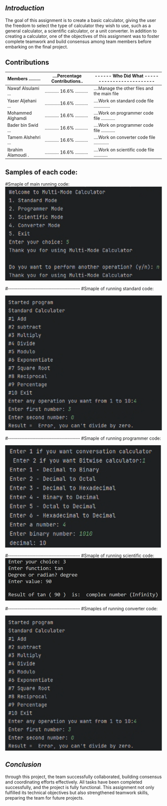 ## *Introduction*

  The goal of this assignment is to create a basic calculator, giving the user the freedom to select the type of calculator they wish to use, such as a general calculator, a scientific calculator, or a unit converter. In addition to creating a calculator, one of the objectives of this assignment was to foster complete teamwork and build consensus among team members before embarking on the final project.


## Contributions

| Members ..........|....Percentage Contributions..|------ Who Did What -------------------------|
|-------------------|------------------------------|---------------------------------------------|
| Nawaf Alsulami ...|............ 16.6% ...........|....Manage the other files and the main file |
| Yaser Aljehani ...|.............16.6% ...........|....Work on standard code file ..............|
| Mohammed Alghamdi |............ 16.6% ...........|....Work on programmer code file ............|
| Bader bin Swid ...|............ 16.6% ...........|....Work on programmer code file ............|
| Tamem Alshehri ...|............ 16.6% ...........|....Work on converter code file .............|
| Ibrahim Alamoudi .|............ 16.6% ...........|....Work on scientific code file ............|

## Samples of each code:


#Smaple of main running code:
![Project Screenshot](https://github.com/nalsulami0364-beep/TEAMC/blob/main/Screenshot_2025-10-16_174424.png?raw=true)


#------------------------------------
#Smaple of running standard code:

![Project Screenshot](https://github.com/nalsulami0364-beep/TEAMC/blob/main/Screenshot_2025-10-16_174533.png?raw=true)


#------------------------------------
#Smaple of running programmer code:

![Project Screenshot](https://github.com/nalsulami0364-beep/TEAMC/blob/main/Screenshot_2025-10-16_175101.png?raw=true)

#------------------------------------
#Smaple of running scientific code:
![Project Screenshot](https://github.com/nalsulami0364-beep/TEAMC/blob/main/Screenshot_2025-10-16_174747.png?raw=true)




#------------------------------------
#Smaples of running converter code:


![Project Screenshot](https://github.com/nalsulami0364-beep/TEAMC/blob/main/Screenshot_2025-10-16_174533.png?raw=true)

## *Conclusion*


  through this project, the team successfully collaborated, building consensus and coordinating efforts effectively. All tasks have been completed successfully, and the project is fully functional. This assignment not only fulfilled its technical objectives but also strengthened teamwork skills, preparing the team for future projects.


